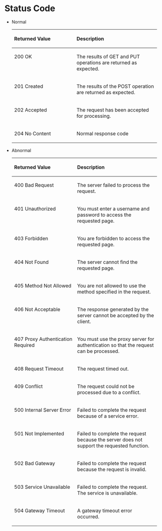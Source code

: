 # Status Code<a name="EN-US_TOPIC_0170553620"></a>

-   Normal

    <a name="en-us_topic_0121643825_table5683702611201"></a>
    <table><thead align="left"><tr id="en-us_topic_0121643825_row5526436211201"><th class="cellrowborder" valign="top" width="43%" id="mcps1.1.3.1.1"><p id="en-us_topic_0121643825_p4722834111201"><a name="en-us_topic_0121643825_p4722834111201"></a><a name="en-us_topic_0121643825_p4722834111201"></a>Returned Value</p>
    </th>
    <th class="cellrowborder" valign="top" width="56.99999999999999%" id="mcps1.1.3.1.2"><p id="en-us_topic_0121643825_p29038811201"><a name="en-us_topic_0121643825_p29038811201"></a><a name="en-us_topic_0121643825_p29038811201"></a>Description</p>
    </th>
    </tr>
    </thead>
    <tbody><tr id="en-us_topic_0121643825_row2352145611201"><td class="cellrowborder" valign="top" width="43%" headers="mcps1.1.3.1.1 "><p id="en-us_topic_0121643825_p2618974411201"><a name="en-us_topic_0121643825_p2618974411201"></a><a name="en-us_topic_0121643825_p2618974411201"></a>200 OK</p>
    </td>
    <td class="cellrowborder" valign="top" width="56.99999999999999%" headers="mcps1.1.3.1.2 "><p id="en-us_topic_0121643825_p4099449211201"><a name="en-us_topic_0121643825_p4099449211201"></a><a name="en-us_topic_0121643825_p4099449211201"></a>The results of GET and PUT operations are returned as expected.</p>
    </td>
    </tr>
    <tr id="en-us_topic_0121643825_row32930229141813"><td class="cellrowborder" valign="top" width="43%" headers="mcps1.1.3.1.1 "><p id="en-us_topic_0121643825_p21269405141813"><a name="en-us_topic_0121643825_p21269405141813"></a><a name="en-us_topic_0121643825_p21269405141813"></a>201 Created</p>
    </td>
    <td class="cellrowborder" valign="top" width="56.99999999999999%" headers="mcps1.1.3.1.2 "><p id="en-us_topic_0121643825_p45100219141813"><a name="en-us_topic_0121643825_p45100219141813"></a><a name="en-us_topic_0121643825_p45100219141813"></a>The results of the POST operation are returned as expected.</p>
    </td>
    </tr>
    <tr id="en-us_topic_0121643825_row56994265141816"><td class="cellrowborder" valign="top" width="43%" headers="mcps1.1.3.1.1 "><p id="en-us_topic_0121643825_p66526335141816"><a name="en-us_topic_0121643825_p66526335141816"></a><a name="en-us_topic_0121643825_p66526335141816"></a>202 Accepted</p>
    </td>
    <td class="cellrowborder" valign="top" width="56.99999999999999%" headers="mcps1.1.3.1.2 "><p id="en-us_topic_0121643825_p19924046141816"><a name="en-us_topic_0121643825_p19924046141816"></a><a name="en-us_topic_0121643825_p19924046141816"></a>The request has been accepted for processing.</p>
    </td>
    </tr>
    <tr id="en-us_topic_0121643825_row2685697142111"><td class="cellrowborder" valign="top" width="43%" headers="mcps1.1.3.1.1 "><p id="en-us_topic_0121643825_p57808873142111"><a name="en-us_topic_0121643825_p57808873142111"></a><a name="en-us_topic_0121643825_p57808873142111"></a>204 No Content</p>
    </td>
    <td class="cellrowborder" valign="top" width="56.99999999999999%" headers="mcps1.1.3.1.2 "><p id="en-us_topic_0121643825_p52007111142111"><a name="en-us_topic_0121643825_p52007111142111"></a><a name="en-us_topic_0121643825_p52007111142111"></a>Normal response code</p>
    </td>
    </tr>
    </tbody>
    </table>

-   Abnormal

    <a name="en-us_topic_0121643825_table3221958111201"></a>
    <table><thead align="left"><tr id="en-us_topic_0121643825_row6491025211201"><th class="cellrowborder" valign="top" width="43.419999999999995%" id="mcps1.1.3.1.1"><p id="en-us_topic_0121643825_p2323902311201"><a name="en-us_topic_0121643825_p2323902311201"></a><a name="en-us_topic_0121643825_p2323902311201"></a>Returned Value</p>
    </th>
    <th class="cellrowborder" valign="top" width="56.58%" id="mcps1.1.3.1.2"><p id="en-us_topic_0121643825_p331274811201"><a name="en-us_topic_0121643825_p331274811201"></a><a name="en-us_topic_0121643825_p331274811201"></a>Description</p>
    </th>
    </tr>
    </thead>
    <tbody><tr id="en-us_topic_0121643825_row6700602511201"><td class="cellrowborder" valign="top" width="43.419999999999995%" headers="mcps1.1.3.1.1 "><p id="en-us_topic_0121643825_p5877892611201"><a name="en-us_topic_0121643825_p5877892611201"></a><a name="en-us_topic_0121643825_p5877892611201"></a>400 Bad Request</p>
    </td>
    <td class="cellrowborder" valign="top" width="56.58%" headers="mcps1.1.3.1.2 "><p id="en-us_topic_0121643825_p6347258011201"><a name="en-us_topic_0121643825_p6347258011201"></a><a name="en-us_topic_0121643825_p6347258011201"></a>The server failed to process the request.</p>
    </td>
    </tr>
    <tr id="en-us_topic_0121643825_row3438231311201"><td class="cellrowborder" valign="top" width="43.419999999999995%" headers="mcps1.1.3.1.1 "><p id="en-us_topic_0121643825_p3350394611201"><a name="en-us_topic_0121643825_p3350394611201"></a><a name="en-us_topic_0121643825_p3350394611201"></a>401 Unauthorized</p>
    </td>
    <td class="cellrowborder" valign="top" width="56.58%" headers="mcps1.1.3.1.2 "><p id="en-us_topic_0121643825_p2946513711201"><a name="en-us_topic_0121643825_p2946513711201"></a><a name="en-us_topic_0121643825_p2946513711201"></a>You must enter a username and password to access the requested page.</p>
    </td>
    </tr>
    <tr id="en-us_topic_0121643825_row6385964111201"><td class="cellrowborder" valign="top" width="43.419999999999995%" headers="mcps1.1.3.1.1 "><p id="en-us_topic_0121643825_p524841711201"><a name="en-us_topic_0121643825_p524841711201"></a><a name="en-us_topic_0121643825_p524841711201"></a>403 Forbidden</p>
    </td>
    <td class="cellrowborder" valign="top" width="56.58%" headers="mcps1.1.3.1.2 "><p id="en-us_topic_0121643825_p2246860911201"><a name="en-us_topic_0121643825_p2246860911201"></a><a name="en-us_topic_0121643825_p2246860911201"></a>You are forbidden to access the requested page.</p>
    </td>
    </tr>
    <tr id="en-us_topic_0121643825_row89089411201"><td class="cellrowborder" valign="top" width="43.419999999999995%" headers="mcps1.1.3.1.1 "><p id="en-us_topic_0121643825_p505359011201"><a name="en-us_topic_0121643825_p505359011201"></a><a name="en-us_topic_0121643825_p505359011201"></a>404 Not Found</p>
    </td>
    <td class="cellrowborder" valign="top" width="56.58%" headers="mcps1.1.3.1.2 "><p id="en-us_topic_0121643825_p668765911201"><a name="en-us_topic_0121643825_p668765911201"></a><a name="en-us_topic_0121643825_p668765911201"></a>The server cannot find the requested page.</p>
    </td>
    </tr>
    <tr id="en-us_topic_0121643825_row6018893311201"><td class="cellrowborder" valign="top" width="43.419999999999995%" headers="mcps1.1.3.1.1 "><p id="en-us_topic_0121643825_p4346543211201"><a name="en-us_topic_0121643825_p4346543211201"></a><a name="en-us_topic_0121643825_p4346543211201"></a>405 Method Not Allowed</p>
    </td>
    <td class="cellrowborder" valign="top" width="56.58%" headers="mcps1.1.3.1.2 "><p id="en-us_topic_0121643825_p3103908311201"><a name="en-us_topic_0121643825_p3103908311201"></a><a name="en-us_topic_0121643825_p3103908311201"></a>You are not allowed to use the method specified in the request.</p>
    </td>
    </tr>
    <tr id="en-us_topic_0121643825_row1091629211201"><td class="cellrowborder" valign="top" width="43.419999999999995%" headers="mcps1.1.3.1.1 "><p id="en-us_topic_0121643825_p1180444211201"><a name="en-us_topic_0121643825_p1180444211201"></a><a name="en-us_topic_0121643825_p1180444211201"></a>406 Not Acceptable</p>
    </td>
    <td class="cellrowborder" valign="top" width="56.58%" headers="mcps1.1.3.1.2 "><p id="en-us_topic_0121643825_p1663578211201"><a name="en-us_topic_0121643825_p1663578211201"></a><a name="en-us_topic_0121643825_p1663578211201"></a>The response generated by the server cannot be accepted by the client.</p>
    </td>
    </tr>
    <tr id="en-us_topic_0121643825_row1550431011201"><td class="cellrowborder" valign="top" width="43.419999999999995%" headers="mcps1.1.3.1.1 "><p id="en-us_topic_0121643825_p4788962711201"><a name="en-us_topic_0121643825_p4788962711201"></a><a name="en-us_topic_0121643825_p4788962711201"></a>407 Proxy Authentication Required</p>
    </td>
    <td class="cellrowborder" valign="top" width="56.58%" headers="mcps1.1.3.1.2 "><p id="en-us_topic_0121643825_p5385460111201"><a name="en-us_topic_0121643825_p5385460111201"></a><a name="en-us_topic_0121643825_p5385460111201"></a>You must use the proxy server for authentication so that the request can be processed.</p>
    </td>
    </tr>
    <tr id="en-us_topic_0121643825_row1492936211201"><td class="cellrowborder" valign="top" width="43.419999999999995%" headers="mcps1.1.3.1.1 "><p id="en-us_topic_0121643825_p131881511201"><a name="en-us_topic_0121643825_p131881511201"></a><a name="en-us_topic_0121643825_p131881511201"></a>408 Request Timeout</p>
    </td>
    <td class="cellrowborder" valign="top" width="56.58%" headers="mcps1.1.3.1.2 "><p id="en-us_topic_0121643825_p3971520911201"><a name="en-us_topic_0121643825_p3971520911201"></a><a name="en-us_topic_0121643825_p3971520911201"></a>The request timed out.</p>
    </td>
    </tr>
    <tr id="en-us_topic_0121643825_row2189256411201"><td class="cellrowborder" valign="top" width="43.419999999999995%" headers="mcps1.1.3.1.1 "><p id="en-us_topic_0121643825_p2846725111201"><a name="en-us_topic_0121643825_p2846725111201"></a><a name="en-us_topic_0121643825_p2846725111201"></a>409 Conflict</p>
    </td>
    <td class="cellrowborder" valign="top" width="56.58%" headers="mcps1.1.3.1.2 "><p id="en-us_topic_0121643825_p2414601911201"><a name="en-us_topic_0121643825_p2414601911201"></a><a name="en-us_topic_0121643825_p2414601911201"></a>The request could not be processed due to a conflict.</p>
    </td>
    </tr>
    <tr id="en-us_topic_0121643825_row1598758511201"><td class="cellrowborder" valign="top" width="43.419999999999995%" headers="mcps1.1.3.1.1 "><p id="en-us_topic_0121643825_p1992599711201"><a name="en-us_topic_0121643825_p1992599711201"></a><a name="en-us_topic_0121643825_p1992599711201"></a>500 Internal Server Error</p>
    </td>
    <td class="cellrowborder" valign="top" width="56.58%" headers="mcps1.1.3.1.2 "><p id="en-us_topic_0121643825_p339302111201"><a name="en-us_topic_0121643825_p339302111201"></a><a name="en-us_topic_0121643825_p339302111201"></a>Failed to complete the request because of a service error.</p>
    </td>
    </tr>
    <tr id="en-us_topic_0121643825_row3053719011201"><td class="cellrowborder" valign="top" width="43.419999999999995%" headers="mcps1.1.3.1.1 "><p id="en-us_topic_0121643825_p5759332011201"><a name="en-us_topic_0121643825_p5759332011201"></a><a name="en-us_topic_0121643825_p5759332011201"></a>501 Not Implemented</p>
    </td>
    <td class="cellrowborder" valign="top" width="56.58%" headers="mcps1.1.3.1.2 "><p id="en-us_topic_0121643825_p3454733011201"><a name="en-us_topic_0121643825_p3454733011201"></a><a name="en-us_topic_0121643825_p3454733011201"></a>Failed to complete the request because the server does not support the requested function.</p>
    </td>
    </tr>
    <tr id="en-us_topic_0121643825_row4249052011201"><td class="cellrowborder" valign="top" width="43.419999999999995%" headers="mcps1.1.3.1.1 "><p id="en-us_topic_0121643825_p1918010611201"><a name="en-us_topic_0121643825_p1918010611201"></a><a name="en-us_topic_0121643825_p1918010611201"></a>502 Bad Gateway</p>
    </td>
    <td class="cellrowborder" valign="top" width="56.58%" headers="mcps1.1.3.1.2 "><p id="en-us_topic_0121643825_p1008477711201"><a name="en-us_topic_0121643825_p1008477711201"></a><a name="en-us_topic_0121643825_p1008477711201"></a>Failed to complete the request because the request is invalid.</p>
    </td>
    </tr>
    <tr id="en-us_topic_0121643825_row2365413211201"><td class="cellrowborder" valign="top" width="43.419999999999995%" headers="mcps1.1.3.1.1 "><p id="en-us_topic_0121643825_p3693657711201"><a name="en-us_topic_0121643825_p3693657711201"></a><a name="en-us_topic_0121643825_p3693657711201"></a>503 Service Unavailable</p>
    </td>
    <td class="cellrowborder" valign="top" width="56.58%" headers="mcps1.1.3.1.2 "><p id="en-us_topic_0121643825_p3907275011201"><a name="en-us_topic_0121643825_p3907275011201"></a><a name="en-us_topic_0121643825_p3907275011201"></a>Failed to complete the request. The service is unavailable.</p>
    </td>
    </tr>
    <tr id="en-us_topic_0121643825_row1611043211201"><td class="cellrowborder" valign="top" width="43.419999999999995%" headers="mcps1.1.3.1.1 "><p id="en-us_topic_0121643825_p2987660911201"><a name="en-us_topic_0121643825_p2987660911201"></a><a name="en-us_topic_0121643825_p2987660911201"></a>504 Gateway Timeout</p>
    </td>
    <td class="cellrowborder" valign="top" width="56.58%" headers="mcps1.1.3.1.2 "><p id="en-us_topic_0121643825_p408623011201"><a name="en-us_topic_0121643825_p408623011201"></a><a name="en-us_topic_0121643825_p408623011201"></a>A gateway timeout error occurred.</p>
    </td>
    </tr>
    </tbody>
    </table>


